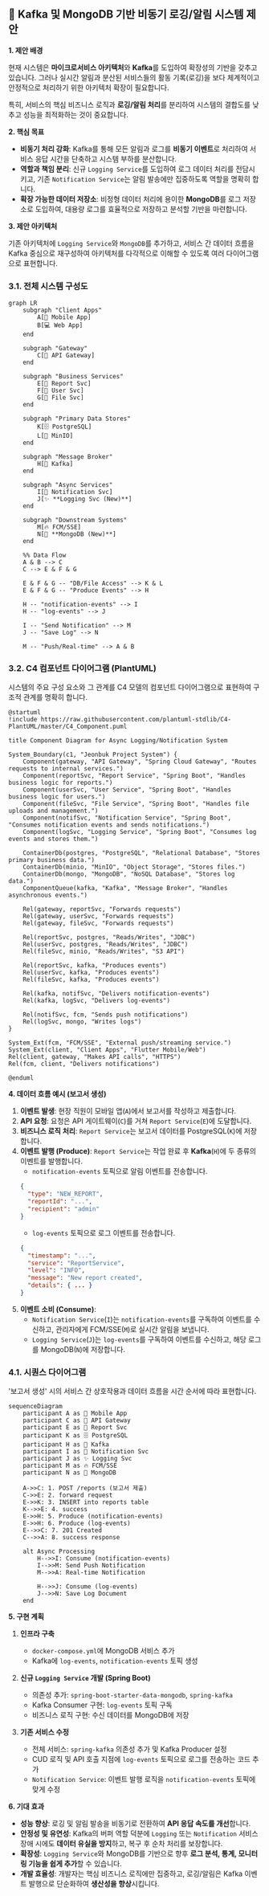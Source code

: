 ## 📝 Kafka 및 MongoDB 기반 비동기 로깅/알림 시스템 제안

**1. 제안 배경**

현재 시스템은 **마이크로서비스 아키텍처**와 **Kafka**를 도입하여 확장성의 기반을 갖추고 있습니다. 그러나 실시간 알림과 분산된 서비스들의 활동 기록(로깅)을 보다 체계적이고 안정적으로 처리하기 위한 아키텍처 확장이 필요합니다.

특히, 서비스의 핵심 비즈니스 로직과 **로깅/알림 처리**를 분리하여 시스템의 결합도를 낮추고 성능을 최적화하는 것이 중요합니다.

**2. 핵심 목표**

*   **비동기 처리 강화**: Kafka를 통해 모든 알림과 로그를 **비동기 이벤트**로 처리하여 서비스 응답 시간을 단축하고 시스템 부하를 분산합니다.
*   **역할과 책임 분리**: 신규 `Logging Service`를 도입하여 로그 데이터 처리를 전담시키고, 기존 `Notification Service`는 알림 발송에만 집중하도록 역할을 명확히 합니다.
*   **확장 가능한 데이터 저장소**: 비정형 데이터 처리에 용이한 **MongoDB**를 로그 저장소로 도입하여, 대용량 로그를 효율적으로 저장하고 분석할 기반을 마련합니다.

**3. 제안 아키텍처**

기존 아키텍처에 `Logging Service`와 `MongoDB`를 추가하고, 서비스 간 데이터 흐름을 Kafka 중심으로 재구성하여 아키텍처를 다각적으로 이해할 수 있도록 여러 다이어그램으로 표현합니다.

### 3.1. 전체 시스템 구성도

```mermaid
graph LR
    subgraph "Client Apps"
        A[📱 Mobile App]
        B[💻 Web App]
    end

    subgraph "Gateway"
        C[🔐 API Gateway]
    end

    subgraph "Business Services"
        E[🍃 Report Svc]
        F[🍃 User Svc]
        G[🍃 File Svc]
    end

    subgraph "Primary Data Stores"
        K[🗄️ PostgreSQL]
        L[📁 MinIO]
    end

    subgraph "Message Broker"
        H[📨 Kafka]
    end

    subgraph "Async Services"
        I[🍃 Notification Svc]
        J[✨ **Logging Svc (New)**]
    end

    subgraph "Downstream Systems"
        M[🔥 FCM/SSE]
        N[📜 **MongoDB (New)**]
    end

    %% Data Flow
    A & B --> C
    C --> E & F & G

    E & F & G -- "DB/File Access" --> K & L
    E & F & G -- "Produce Events" --> H

    H -- "notification-events" --> I
    H -- "log-events" --> J

    I -- "Send Notification" --> M
    J -- "Save Log" --> N

    M -- "Push/Real-time" --> A & B
```

### 3.2. C4 컴포넌트 다이어그램 (PlantUML)

시스템의 주요 구성 요소와 그 관계를 C4 모델의 컴포넌트 다이어그램으로 표현하여 구조적 관계를 명확히 합니다.

```plantuml
@startuml
!include https://raw.githubusercontent.com/plantuml-stdlib/C4-PlantUML/master/C4_Component.puml

title Component Diagram for Async Logging/Notification System

System_Boundary(c1, "Jeonbuk Project System") {
    Component(gateway, "API Gateway", "Spring Cloud Gateway", "Routes requests to internal services.")
    Component(reportSvc, "Report Service", "Spring Boot", "Handles business logic for reports.")
    Component(userSvc, "User Service", "Spring Boot", "Handles business logic for users.")
    Component(fileSvc, "File Service", "Spring Boot", "Handles file uploads and management.")
    Component(notifSvc, "Notification Service", "Spring Boot", "Consumes notification events and sends notifications.")
    Component(logSvc, "Logging Service", "Spring Boot", "Consumes log events and stores them.")

    ContainerDb(postgres, "PostgreSQL", "Relational Database", "Stores primary business data.")
    ContainerDb(minio, "MinIO", "Object Storage", "Stores files.")
    ContainerDb(mongo, "MongoDB", "NoSQL Database", "Stores log data.")
    ComponentQueue(kafka, "Kafka", "Message Broker", "Handles asynchronous events.")

    Rel(gateway, reportSvc, "Forwards requests")
    Rel(gateway, userSvc, "Forwards requests")
    Rel(gateway, fileSvc, "Forwards requests")

    Rel(reportSvc, postgres, "Reads/Writes", "JDBC")
    Rel(userSvc, postgres, "Reads/Writes", "JDBC")
    Rel(fileSvc, minio, "Reads/Writes", "S3 API")

    Rel(reportSvc, kafka, "Produces events")
    Rel(userSvc, kafka, "Produces events")
    Rel(fileSvc, kafka, "Produces events")

    Rel(kafka, notifSvc, "Delivers notification-events")
    Rel(kafka, logSvc, "Delivers log-events")

    Rel(notifSvc, fcm, "Sends push notifications")
    Rel(logSvc, mongo, "Writes logs")
}

System_Ext(fcm, "FCM/SSE", "External push/streaming service.")
System_Ext(client, "Client Apps", "Flutter Mobile/Web")
Rel(client, gateway, "Makes API calls", "HTTPS")
Rel(fcm, client, "Delivers notifications")

@enduml
```

**4. 데이터 흐름 예시 (보고서 생성)**

1.  **이벤트 발생**: 현장 직원이 모바일 앱(`A`)에서 보고서를 작성하고 제출합니다.
2.  **API 요청**: 요청은 API 게이트웨이(`C`)를 거쳐 `Report Service`(`E`)에 도달합니다.
3.  **비즈니스 로직 처리**: `Report Service`는 보고서 데이터를 PostgreSQL(`K`)에 저장합니다.
4.  **이벤트 발행 (Produce)**: `Report Service`는 작업 완료 후 **Kafka**(`H`)에 두 종류의 이벤트를 발행합니다.
    *   `notification-events` 토픽으로 알림 이벤트를 전송합니다.
      ```json
      {
        "type": "NEW_REPORT",
        "reportId": "...",
        "recipient": "admin"
      }
      ```
    *   `log-events` 토픽으로 로그 이벤트를 전송합니다.
      ```json
      {
        "timestamp": "...",
        "service": "ReportService",
        "level": "INFO",
        "message": "New report created",
        "details": { ... }
      }
      ```
5.  **이벤트 소비 (Consume)**:
    *   `Notification Service`(`I`)는 `notification-events`를 구독하여 이벤트를 수신하고, 관리자에게 FCM/SSE(`M`)로 실시간 알림을 보냅니다.
    *   `Logging Service`(`J`)는 `log-events`를 구독하여 이벤트를 수신하고, 해당 로그를 MongoDB(`N`)에 저장합니다.

### 4.1. 시퀀스 다이어그램

'보고서 생성' 시의 서비스 간 상호작용과 데이터 흐름을 시간 순서에 따라 표현합니다.

```mermaid
sequenceDiagram
    participant A as 📱 Mobile App
    participant C as 🔐 API Gateway
    participant E as 🍃 Report Svc
    participant K as 🗄️ PostgreSQL
    participant H as 📨 Kafka
    participant I as 🍃 Notification Svc
    participant J as ✨ Logging Svc
    participant M as 🔥 FCM/SSE
    participant N as 📜 MongoDB

    A->>C: 1. POST /reports (보고서 제출)
    C->>E: 2. forward request
    E->>K: 3. INSERT into reports table
    K-->>E: 4. success
    E->>H: 5. Produce (notification-events)
    E->>H: 6. Produce (log-events)
    E-->>C: 7. 201 Created
    C-->>A: 8. success response

    alt Async Processing
        H-->>I: Consume (notification-events)
        I-->>M: Send Push Notification
        M-->>A: Real-time Notification

        H-->>J: Consume (log-events)
        J-->>N: Save Log Document
    end
```

**5. 구현 계획**

1.  **인프라 구축**
    *   `docker-compose.yml`에 MongoDB 서비스 추가
    *   Kafka에 `log-events`, `notification-events` 토픽 생성

2.  **신규 `Logging Service` 개발 (Spring Boot)**
    *   의존성 추가: `spring-boot-starter-data-mongodb`, `spring-kafka`
    *   Kafka Consumer 구현: `log-events` 토픽 구독
    *   비즈니스 로직 구현: 수신 데이터를 MongoDB에 저장

3.  **기존 서비스 수정**
    *   전체 서비스: `spring-kafka` 의존성 추가 및 Kafka Producer 설정
    *   CUD 로직 및 API 호출 지점에 `log-events` 토픽으로 로그를 전송하는 코드 추가
    *   `Notification Service`: 이벤트 발행 로직을 `notification-events` 토픽에 맞게 수정

**6. 기대 효과**

*   **성능 향상**: 로깅 및 알림 발송을 비동기로 전환하여 **API 응답 속도를 개선**합니다.
*   **안정성 및 유연성**: Kafka의 버퍼 역할 덕분에 `Logging` 또는 `Notification` 서비스 장애 시에도 **데이터 유실을 방지**하고, 복구 후 순차 처리를 보장합니다.
*   **확장성**: `Logging Service`와 MongoDB를 기반으로 향후 **로그 분석, 통계, 모니터링 기능을 쉽게 추가**할 수 있습니다.
*   **개발 효율성**: 개발자는 핵심 비즈니스 로직에만 집중하고, 로깅/알림은 Kafka 이벤트 발행으로 단순화하여 **생산성을 향상**시킵니다.
